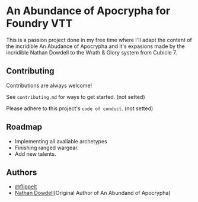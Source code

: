 # An Abundance of Apocrypha for Foundry VTT
This is a passion project done in my free time where I'll adapt the content of the incridible An Abudance of Apocrypha and it's expasions made by the incridible Nathan Dowdell to the Wrath & Glory system from Cubicle 7.

## Contributing

Contributions are always welcome!

See `contributing.md` for ways to get started. (not setted)

Please adhere to this project's `code of conduct`. (not setted)

## Roadmap
- Implementing all avaliable archetypes
- Finishing ranged wargear.
- Add new talents.

## Authors

- [@flippelt](https://www.github.com/flippelt)
- [Nathan Dowdell](https://twitter.com/n01h3r3)(Original Author of An Abundand of Apocrypha)
